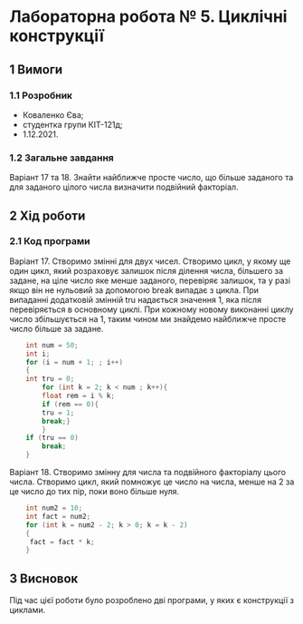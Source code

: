 # Лабораторна робота № 5. Циклічні конструкції

## 1 Вимоги

### 1.1 Розробник

* Коваленко Єва;
* студентка групи КІТ-121д;
* 1.12.2021.

### 1.2 Загальне завдання
Варіант 17 та 18. Знайти найближче просте число, що більше заданого та для заданого цілого числа визначити подвійний факторіал.
## 2 Хід роботи

### 2.1 Код програми
Варіант 17. Створимо змінні для двух чисел. Створимо цикл, у якому ще один цикл, який розраховує залишок після ділення числа, більшего за задане, на ціле число яке менше заданого, перевіряє залишок, та у разі якщо він не нульовий за допомогою break випадає з цикла. При випаданні додатковій змінній tru надається значення 1, яка після перевіряється в основному циклі. При кожному новому виконанні циклу число збільшується на 1, таким чином ми знайдемо найближче просте число більше за задане.

```c
	int num = 50;
	int i;
	for (i = num + 1; ; i++)
	{ 
	int tru = 0;
		for (int k = 2; k < num ; k++){		
		float rem = i % k;
		if (rem == 0){
		tru = 1;
		break;}
		}
	if (tru == 0)
		break;
	}
```
Варіант 18. Створимо змінну для числа та подвійного факторіалу цього числа. Створимо цикл, який помножує це число на числа, менше на 2 за це число до тих пір, поки воно більше нуля.
```c
	int num2 = 10;
	int fact = num2;
	for (int k = num2 - 2; k > 0; k = k - 2)
	{
	 fact = fact * k;
	}

```


## 3 Висновок
Під час цієї роботи було розроблено дві програми, у яких є конструкції з циклами.
